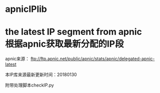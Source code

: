 # apnicIPlib
the latest IP segment from apnic<br>
根据apnic获取最新分配的IP段
===========================================================
apnic来源：
ftp://ftp.apnic.net/public/apnic/stats/apnic/delegated-apnic-latest

本IP库来源最新更新时间：20180130

附带处理脚本checkIP.py
